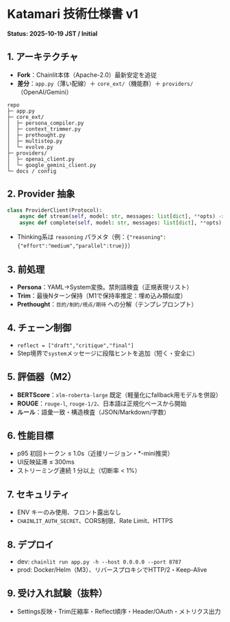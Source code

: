 # Katamari 技術仕様書 v1
**Status: 2025-10-19 JST / Initial**

## 1. アーキテクチャ
- **Fork**：Chainlit本体（Apache-2.0）最新安定を追従
- **差分**：`app.py`（薄い配線）＋ `core_ext/`（機能群）＋ `providers/`（OpenAI/Gemini）
```
repo
├─ app.py
├─ core_ext/
│  ├─ persona_compiler.py
│  ├─ context_trimmer.py
│  ├─ prethought.py
│  ├─ multistep.py
│  └─ evolve.py
├─ providers/
│  ├─ openai_client.py
│  └─ google_gemini_client.py
└─ docs / config
```

## 2. Provider 抽象
```python
class ProviderClient(Protocol):
    async def stream(self, model: str, messages: list[dict], **opts) -> AsyncIterator[str]: ...
    async def complete(self, model: str, messages: list[dict], **opts) -> str: ...
```
- Thinking系は `reasoning` パラメタ（例：`{"reasoning":{"effort":"medium","parallel":true}}`）

## 3. 前処理
- **Persona**：YAML→System変換。禁則語検査（正規表現リスト）
- **Trim**：最後Nターン保持（M1で保持率推定：埋め込み類似度）
- **Prethought**：`目的/制約/視点/期待` への分解（テンプレプロンプト）

## 4. チェーン制御
- `reflect = ["draft","critique","final"]`
- Step境界で`system`メッセージに段階ヒントを追加（短く・安全に）

## 5. 評価器（M2）
- **BERTScore**：`xlm-roberta-large` 既定（軽量化にfallback用モデルを併設）
- **ROUGE**：`rouge-l`, `rouge-1/2`、日本語は正規化ベースから開始
- **ルール**：語彙一致・構造検査（JSON/Markdown/字数）

## 6. 性能目標
- p95 初回トークン ≤ 1.0s（近接リージョン・*-mini推奨）
- UI反映延滞 ≤ 300ms
- ストリーミング連続 1 分以上（切断率 < 1%）

## 7. セキュリティ
- ENV キーのみ使用、フロント露出なし
- `CHAINLIT_AUTH_SECRET`、CORS制限、Rate Limit、HTTPS

## 8. デプロイ
- dev: `chainlit run app.py -h --host 0.0.0.0 --port 8787`
- prod: Docker/Helm（M3）、リバースプロキシでHTTP/2・Keep-Alive

## 9. 受け入れ試験（抜粋）
- Settings反映・Trim圧縮率・Reflect順序・Header/OAuth・メトリクス出力
